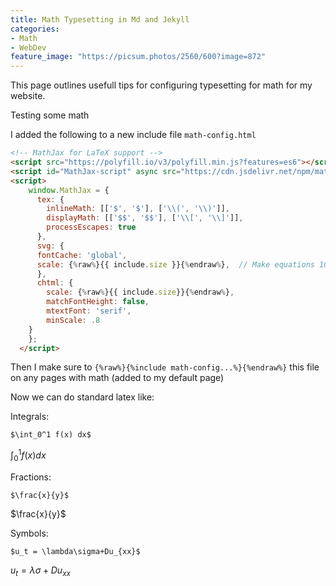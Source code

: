 ```yaml
---
title: Math Typesetting in Md and Jekyll
categories:
- Math
- WebDev
feature_image: "https://picsum.photos/2560/600?image=872"
---
```


This page outlines usefull tips for configuring typesetting for math for my website.

Testing some math

I added the following to a new include file `math-config.html`

``` html
<!-- MathJax for LaTeX support -->
<script src="https://polyfill.io/v3/polyfill.min.js?features=es6"></script>
<script id="MathJax-script" async src="https://cdn.jsdelivr.net/npm/mathjax@3/es5/tex-mml-chtml.js"></script>
<script>
    window.MathJax = {
      tex: {
        inlineMath: [['$', '$'], ['\\(', '\\)']],
        displayMath: [['$$', '$$'], ['\\[', '\\]']],
        processEscapes: true
      },
      svg: {
      fontCache: 'global',
      scale: {%raw%}{{ include.size }}{%endraw%},  // Make equations 100% larger
      },
      chtml: {
        scale: {%raw%}{{ include.size}}{%endraw%},
        matchFontHeight: false,
        mtextFont: 'serif',
        minScale: .8
    }
    };
  </script>
```
Then I make sure to `{%raw%}{%include math-config...%}{%endraw%}` this file on any pages with math (added to my default page)


Now we can do standard latex like:

Integrals:
```
$\int_0^1 f(x) dx$
```
$\int_0^1 f(x) dx$

Fractions: 
```
$\frac{x}{y}$
```
$\frac{x}{y}$

Symbols: 
```
$u_t = \lambda\sigma+Du_{xx}$
```
$u_t = \lambda\sigma+Du_{xx}$